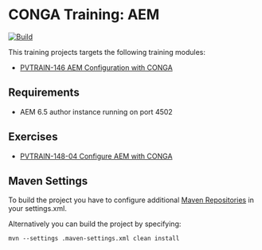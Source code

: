 CONGA Training: AEM
===================
[![Build](https://github.com/wcm-io-training/training-conga-exercise-aem/workflows/Build/badge.svg?branch=master)](https://github.com/wcm-io-training/training-conga-exercise-aem/actions?query=workflow%3ABuild+branch%3Amaster)

This training projects targets the following training modules:

* [PVTRAIN-146 AEM Configuration with CONGA](https://training.wcm.io/conga/PVTRAIN-146-AEM-Configuration-with-CONGA.html)


Requirements
------------

* AEM 6.5 author instance running on port 4502


Exercises
---------

* [PVTRAIN-148-04 Configure AEM with CONGA](https://training.wcm.io/conga/PVTRAIN-148-04-Configure-AEM-with-CONGA.html)


Maven Settings
--------------

To build the project you have to configure additional [Maven Repositories](https://wcm.io/maven.html) in your settings.xml.

Alternatively you can build the project by specifying:

```
mvn --settings .maven-settings.xml clean install
```

